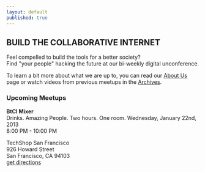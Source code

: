 ```yaml
---
layout: default
published: true
---
```


## BUILD THE COLLABORATIVE INTERNET
Feel compelled to build the tools for a better society?  
Find "your people" hacking the future at our bi-weekly digital unconference.

To learn a bit more about what we are up to, you can read our [About Us](http://collaborativeinter.net/wiki/aboutus.html) page or watch videos from previous meetups in the [Archives](http://collaborativeinter.net/wiki/archives.html). 
  
### Upcoming Meetups  

<b>BtCI Mixer</b>  
Drinks. Amazing People. Two hours. One room.
Wednesday, January 22nd, 2013   
8:00 PM - 10:00 PM  
  
TechShop San Francisco  
926 Howard Street  
San Francisco, CA 94103  
[get directions](https://www.google.com/maps/preview#!data=!1m4!1m3!1d2074!2d-122.405923!3d37.781184!4m36!3m16!1m0!1m5!1s926+Howard+St%2C+San+Francisco%2C+CA+94103!2s0x80858086b45dd233%3A0xee937622904781!3m2!3d37.781184!4d-122.405923!3m8!1m3!1d17027747!2d-95.665!3d37.6!3m2!1i954!2i505!4f13.1!5m16!2m15!1m14!1s0x80858086b45dd233%3A0xee937622904781!2s926+howard+street%2C+san+francisco%2C+ca!3m8!1m3!1d17027747!2d-95.665!3d37.6!3m2!1i954!2i505!4f13.1!4m2!3d37.781184!4d-122.405923!7m1!3b1&fid=0)

